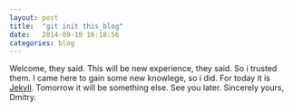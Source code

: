 ```yaml
---
layout: post
title:  "git init this_blog"
date:   2014-09-10 16:18:56
categories: blog
---
```

Welcome, they said. This will be new experience, they said. So i trusted them. I came here to gain some new knowlege, so i did. For today it is [Jekyll][jekyll]. Tomorrow it will be something else.
See you later.
Sincerely yours, Dmitry.

[jekyll]:      http://jekyllrb.com

